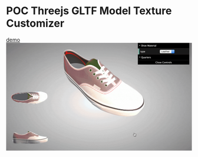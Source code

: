 # POC Threejs GLTF Model Texture Customizer
[demo](https://codepen.io/superpills/pen/bGbzGWr)
![](screenshot.gif)
